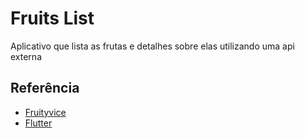 
# Fruits List

Aplicativo que lista as frutas e detalhes sobre elas utilizando uma api externa


## Referência

 - [Fruityvice](https://www.fruityvice.com/)
 - [Flutter](https://flutter.dev/)
